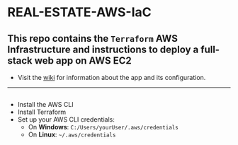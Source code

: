 # REAL-ESTATE-AWS-IaC

## This repo contains the `Terraform` AWS Infrastructure and instructions to deploy a full-stack web app on AWS EC2

- Visit the [wiki](https://github.com/manacGrace/REAL-ESTATE-AWS/wiki) for information about the app and its configuration.

---
##
- Install the AWS CLI
- Install Terraform
- Set up your AWS CLI credentials:
  - On **Windows**: `C:/Users/yourUser/.aws/credentials`
  - On **Linux**: `~/.aws/credentials`